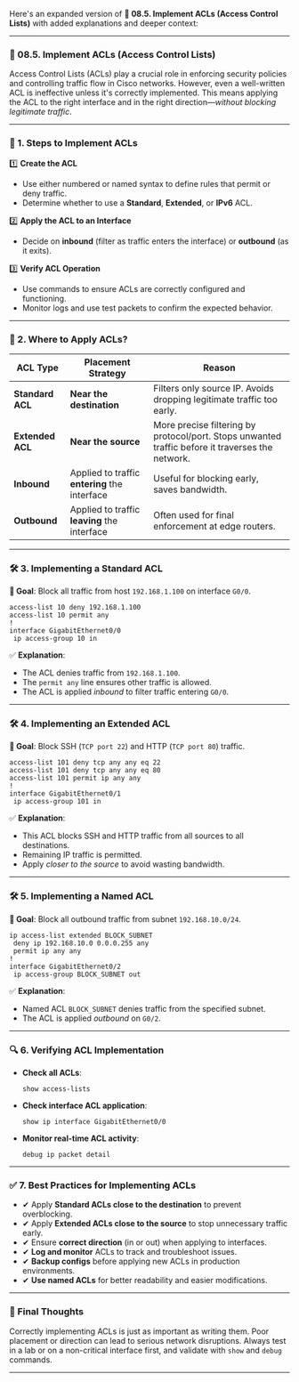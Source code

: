 Here's an expanded version of **🔧 08.5. Implement ACLs (Access Control Lists)** with added explanations and deeper context:

---

### 🔧 08.5. Implement ACLs (Access Control Lists)

Access Control Lists (ACLs) play a crucial role in enforcing security policies and controlling traffic flow in Cisco networks. However, even a well-written ACL is ineffective unless it's correctly implemented. This means applying the ACL to the right interface and in the right direction—*without blocking legitimate traffic*.

---

### 🌟 1. Steps to Implement ACLs

1️⃣ **Create the ACL**  
   - Use either numbered or named syntax to define rules that permit or deny traffic.
   - Determine whether to use a **Standard**, **Extended**, or **IPv6** ACL.

2️⃣ **Apply the ACL to an Interface**  
   - Decide on **inbound** (filter as traffic enters the interface) or **outbound** (as it exits).

3️⃣ **Verify ACL Operation**  
   - Use commands to ensure ACLs are correctly configured and functioning.
   - Monitor logs and use test packets to confirm the expected behavior.

---

### 🔑 2. Where to Apply ACLs?

| ACL Type | Placement Strategy | Reason |
|----------|--------------------|--------|
| **Standard ACL** | **Near the destination** | Filters only source IP. Avoids dropping legitimate traffic too early. |
| **Extended ACL** | **Near the source** | More precise filtering by protocol/port. Stops unwanted traffic before it traverses the network. |
| **Inbound** | Applied to traffic **entering** the interface | Useful for blocking early, saves bandwidth. |
| **Outbound** | Applied to traffic **leaving** the interface | Often used for final enforcement at edge routers. |

---

### 🛠️ 3. Implementing a Standard ACL

**🔹 Goal**: Block all traffic from host `192.168.1.100` on interface `G0/0`.

```cisco
access-list 10 deny 192.168.1.100
access-list 10 permit any
!
interface GigabitEthernet0/0
 ip access-group 10 in
```

✅ **Explanation**:
- The ACL denies traffic from `192.168.1.100`.
- The `permit any` line ensures other traffic is allowed.
- The ACL is applied *inbound* to filter traffic entering `G0/0`.

---

### 🛠️ 4. Implementing an Extended ACL

**🔹 Goal**: Block SSH (`TCP port 22`) and HTTP (`TCP port 80`) traffic.

```cisco
access-list 101 deny tcp any any eq 22
access-list 101 deny tcp any any eq 80
access-list 101 permit ip any any
!
interface GigabitEthernet0/1
 ip access-group 101 in
```

✅ **Explanation**:
- This ACL blocks SSH and HTTP traffic from all sources to all destinations.
- Remaining IP traffic is permitted.
- Apply *closer to the source* to avoid wasting bandwidth.

---

### 🛠️ 5. Implementing a Named ACL

**🔹 Goal**: Block all outbound traffic from subnet `192.168.10.0/24`.

```cisco
ip access-list extended BLOCK_SUBNET
 deny ip 192.168.10.0 0.0.0.255 any
 permit ip any any
!
interface GigabitEthernet0/2
 ip access-group BLOCK_SUBNET out
```

✅ **Explanation**:
- Named ACL `BLOCK_SUBNET` denies traffic from the specified subnet.
- The ACL is applied *outbound* on `G0/2`.

---

### 🔍 6. Verifying ACL Implementation

- **Check all ACLs**:  
  ```cisco
  show access-lists
  ```

- **Check interface ACL application**:  
  ```cisco
  show ip interface GigabitEthernet0/0
  ```

- **Monitor real-time ACL activity**:  
  ```cisco
  debug ip packet detail
  ```

---

### ✅ 7. Best Practices for Implementing ACLs

- ✔ Apply **Standard ACLs close to the destination** to prevent overblocking.
- ✔ Apply **Extended ACLs close to the source** to stop unnecessary traffic early.
- ✔ Ensure **correct direction** (in or out) when applying to interfaces.
- ✔ **Log and monitor** ACLs to track and troubleshoot issues.
- ✔ **Backup configs** before applying new ACLs in production environments.
- ✔ **Use named ACLs** for better readability and easier modifications.

---

### 🚀 Final Thoughts

Correctly implementing ACLs is just as important as writing them. Poor placement or direction can lead to serious network disruptions. Always test in a lab or on a non-critical interface first, and validate with `show` and `debug` commands.

---

 